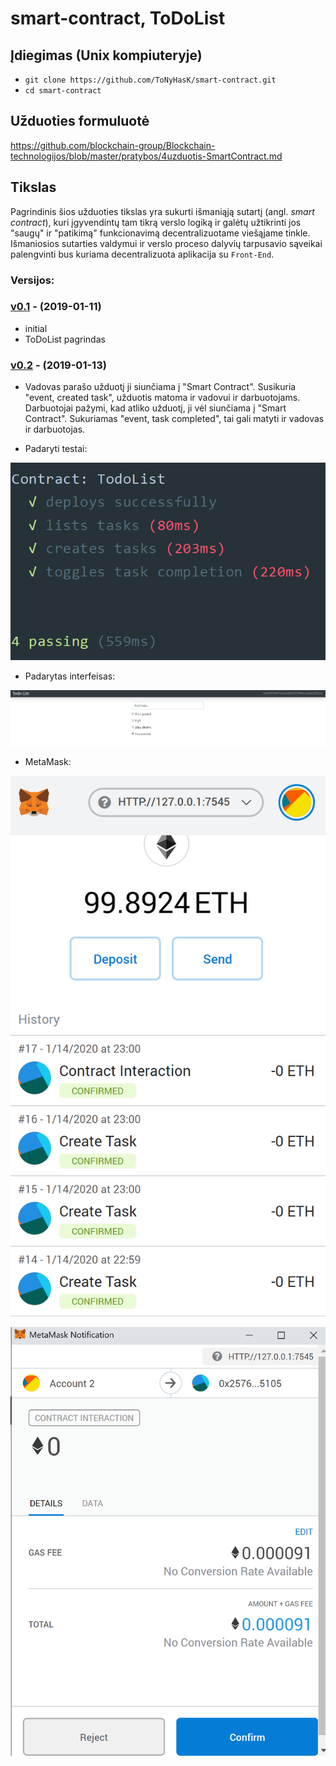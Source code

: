 ﻿# smart-contract, ToDoList

## Įdiegimas (Unix kompiuteryje) 

- `git clone https://github.com/ToNyHasK/smart-contract.git`
- `cd smart-contract`

## Užduoties formuluotė
https://github.com/blockchain-group/Blockchain-technologijos/blob/master/pratybos/4uzduotis-SmartContract.md

## Tikslas

Pagrindinis šios užduoties tikslas yra sukurti išmaniąją sutartį (angl. *smart contract*), kuri įgyvendintų tam tikrą verslo logiką ir galėtų užtikrinti jos "saugų" ir "patikimą" funkcionavimą decentralizuotame viešąjame tinkle. Išmaniosios sutarties valdymui ir verslo proceso dalyvių tarpusavio sąveikai palengvinti bus kuriama decentralizuota aplikacija su `Front-End`.

### Versijos:

### [v0.1](https://github.com/ToNyHasK/smart-contract/releases/tag/v0.1) - (2019-01-11)

* initial
* ToDoList pagrindas

### [v0.2](https://github.com/ToNyHasK/smart-contract/releases/tag/v0.2) - (2019-01-13)

* Vadovas parašo užduotį ji siunčiama į "Smart Contract". Susikuria "event, created task", užduotis matoma ir vadovui ir darbuotojams. Darbuotojai pažymi, kad atliko užduotį, ji vėl siunčiama į "Smart Contract". Sukuriamas "event, task completed", tai gali matyti ir vadovas ir darbuotojas.

* Padaryti testai:

![GitHub Logo](assets/test.PNG)

* Padarytas interfeisas:

![GitHub Logo](assets/interface.PNG)

* MetaMask:

![GitHub Logo](assets/metTrans.PNG)

![GitHub Logo](assets/metamaskTrans.PNG)

